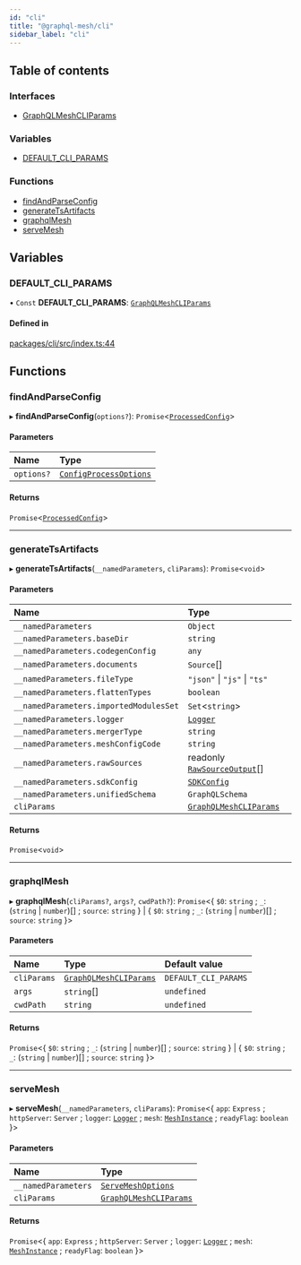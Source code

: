 ```yaml
---
id: "cli"
title: "@graphql-mesh/cli"
sidebar_label: "cli"
---
```


## Table of contents

### Interfaces

- [GraphQLMeshCLIParams](/docs/api/interfaces/cli_src.GraphQLMeshCLIParams)

### Variables

- [DEFAULT\_CLI\_PARAMS](cli_src#default_cli_params)

### Functions

- [findAndParseConfig](cli_src#findandparseconfig)
- [generateTsArtifacts](cli_src#generatetsartifacts)
- [graphqlMesh](cli_src#graphqlmesh)
- [serveMesh](cli_src#servemesh)

## Variables

### DEFAULT\_CLI\_PARAMS

• `Const` **DEFAULT\_CLI\_PARAMS**: [`GraphQLMeshCLIParams`](/docs/api/interfaces/cli_src.GraphQLMeshCLIParams)

#### Defined in

[packages/cli/src/index.ts:44](https://github.com/Urigo/graphql-mesh/blob/master/packages/cli/src/index.ts#L44)

## Functions

### findAndParseConfig

▸ **findAndParseConfig**(`options?`): `Promise`<[`ProcessedConfig`](config_src#processedconfig)\>

#### Parameters

| Name | Type |
| :------ | :------ |
| `options?` | [`ConfigProcessOptions`](config_src#configprocessoptions) |

#### Returns

`Promise`<[`ProcessedConfig`](config_src#processedconfig)\>

___

### generateTsArtifacts

▸ **generateTsArtifacts**(`__namedParameters`, `cliParams`): `Promise`<`void`\>

#### Parameters

| Name | Type |
| :------ | :------ |
| `__namedParameters` | `Object` |
| `__namedParameters.baseDir` | `string` |
| `__namedParameters.codegenConfig` | `any` |
| `__namedParameters.documents` | `Source`[] |
| `__namedParameters.fileType` | ``"json"`` \| ``"js"`` \| ``"ts"`` |
| `__namedParameters.flattenTypes` | `boolean` |
| `__namedParameters.importedModulesSet` | `Set`<`string`\> |
| `__namedParameters.logger` | [`Logger`](types_src#logger) |
| `__namedParameters.mergerType` | `string` |
| `__namedParameters.meshConfigCode` | `string` |
| `__namedParameters.rawSources` | readonly [`RawSourceOutput`](types_src#rawsourceoutput)[] |
| `__namedParameters.sdkConfig` | [`SDKConfig`](/docs/api/interfaces/types_src.YamlConfig.SDKConfig) |
| `__namedParameters.unifiedSchema` | `GraphQLSchema` |
| `cliParams` | [`GraphQLMeshCLIParams`](/docs/api/interfaces/cli_src.GraphQLMeshCLIParams) |

#### Returns

`Promise`<`void`\>

___

### graphqlMesh

▸ **graphqlMesh**(`cliParams?`, `args?`, `cwdPath?`): `Promise`<{ `$0`: `string` ; `_`: (`string` \| `number`)[] ; `source`: `string`  } \| { `$0`: `string` ; `_`: (`string` \| `number`)[] ; `source`: `string`  }\>

#### Parameters

| Name | Type | Default value |
| :------ | :------ | :------ |
| `cliParams` | [`GraphQLMeshCLIParams`](/docs/api/interfaces/cli_src.GraphQLMeshCLIParams) | `DEFAULT_CLI_PARAMS` |
| `args` | `string`[] | `undefined` |
| `cwdPath` | `string` | `undefined` |

#### Returns

`Promise`<{ `$0`: `string` ; `_`: (`string` \| `number`)[] ; `source`: `string`  } \| { `$0`: `string` ; `_`: (`string` \| `number`)[] ; `source`: `string`  }\>

___

### serveMesh

▸ **serveMesh**(`__namedParameters`, `cliParams`): `Promise`<{ `app`: `Express` ; `httpServer`: `Server` ; `logger`: [`Logger`](types_src#logger) ; `mesh`: [`MeshInstance`](/docs/api/interfaces/runtime_src.MeshInstance) ; `readyFlag`: `boolean`  }\>

#### Parameters

| Name | Type |
| :------ | :------ |
| `__namedParameters` | [`ServeMeshOptions`](/docs/api/interfaces/runtime_src.ServeMeshOptions) |
| `cliParams` | [`GraphQLMeshCLIParams`](/docs/api/interfaces/cli_src.GraphQLMeshCLIParams) |

#### Returns

`Promise`<{ `app`: `Express` ; `httpServer`: `Server` ; `logger`: [`Logger`](types_src#logger) ; `mesh`: [`MeshInstance`](/docs/api/interfaces/runtime_src.MeshInstance) ; `readyFlag`: `boolean`  }\>
